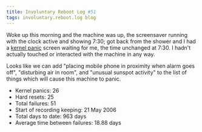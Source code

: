 ```yaml
---
title: Involuntary Reboot Log #51
tags: involuntary.reboot.log blog
---
```


Woke up this morning and the machine was up, the screensaver running with the clock active and showing 7:30; got back from the shower and I had a [kernel panic](/wiki/kernel_panic) screen waiting for me, the time unchanged at 7:30. I hadn't actually touched or interacted with the machine in any way.

Looks like we can add "placing mobile phone in proximity when alarm goes off", "disturbing air in room", and "unusual sunspot activity" to the list of things which will cause this machine to panic.

-   Kernel panics: 26
-   Hard resets: 25
-   Total failures: 51
-   Start of recording keeping: 21 May 2006
-   Total days to date: 963 days
-   Average time between failures: 18.88 days
